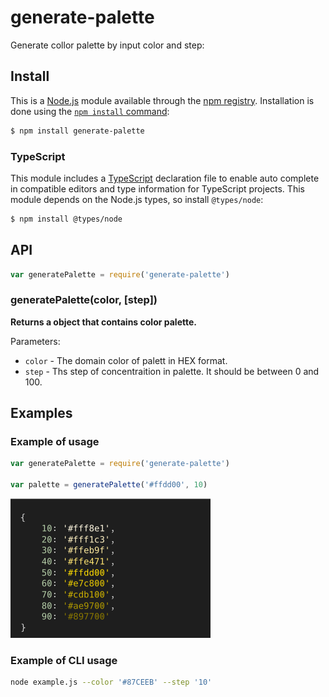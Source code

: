 # generate-palette

Generate collor palette by input color and step:


## Install

This is a [Node.js](https://nodejs.org/en/) module available through the
[npm registry](https://www.npmjs.com/). Installation is done using the
[`npm install` command](https://docs.npmjs.com/getting-started/installing-npm-packages-locally):

```sh
$ npm install generate-palette
```

### TypeScript

This module includes a [TypeScript](https://www.typescriptlang.org/)
declaration file to enable auto complete in compatible editors and type
information for TypeScript projects. This module depends on the Node.js
types, so install `@types/node`:

```sh
$ npm install @types/node
```


## API

```js
var generatePalette = require('generate-palette')
```

### generatePalette(color, [step])

**Returns a object that contains color palette.**

Parameters:
- `color` - The domain color of palett in HEX format.
- `step` - Ths step of concentraition in palette.
  It should be between 0 and 100.


## Examples

### Example of usage
```js
var generatePalette = require('generate-palette')

var palette = generatePalette('#ffdd00', 10)
```
<img src="palette.png" alt="palette" width="320px"/>

### Example of CLI usage
```sh
node example.js --color '#87CEEB' --step '10'
```
